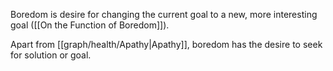 Boredom is desire for changing the current goal to a new, more interesting goal ([[On the Function of Boredom]]).

Apart from [[graph/health/Apathy|Apathy]], boredom has the desire to seek for solution or goal.
